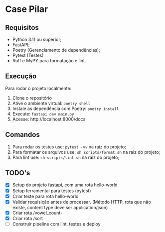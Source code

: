 # Case Pilar

## Requisitos
- Python 3.11 ou superior;
- FastAPI;
- Poetry (Gerenciamento de dependências);
- Pytest (Testes)
- Ruff e MyPY para formatação e lint.

## Execução

Para rodar o projeto localmente:

1. Clone o repositório
2. Ative o ambiente virtual: `poetry shell`
3. Instale as dependência com Poetry: `poetry install`
4. Execute: `fastapi dev main.py` 
5. Acesse: http://localhost:8000/docs

## Comandos

1. Para rodar os testes use: `pytest -vv` na raiz do projeto;
2. Para formatar os arquivos use: `sh scripts/format.sh` na raiz do projeto;
3. Para lint use: `sh scripts/lint.sh` na raiz do projeto;

## TODO's

- [x] Setup do projeto fastapi, com uma rota hello-world 
- [x] Setup ferramental para testes (pytest)
- [x] Criar teste para rota hello-world
- [x] Validar requisição antes de processar. (Método HTTP, rota que não existe, content type deve ser application/json)
- [x] Criar rota /vowel_count- 
- [x] Criar rota /sort 
- [ ] Construir pipeline com lint, testes e deploy 

